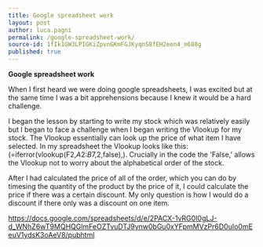 ```yaml
---
title: Google spreadsheet work
layout: post
author: luca.pagni
permalink: /google-spreadsheet-work/
source-id: 1fIk1GW3LPIGKiZpvnGKmFGJKyqnS8fEH2eon4_n688g
published: true
---
```

**Google spreadsheet work**

When I first heard we were doing google spreadsheets, I was excited but at the same time I was a bit apprehensions because I knew it would be a hard challenge.

I began the lesson by starting to write my stock which was relatively easily but I began to face a challenge when I began writing the Vlookup for my stock. The Vlookup essentially can look up the price of what item I have selected. In my spreadsheet the Vlookup looks like this: (=iferror(vlookup(F2,$A$2:$B$7,2,false),). Crucially in the code the 'False,' allows the Vlookup not to worry about the alphabetical order of the stock. 

After I had calculated the price of all of the order, which you can do by timesing the quantity of the product by the price of it, I could calculate the price if there was a certain discount. My only question is how I would do a discount if there only was a discount on one item.

https://docs.google.com/spreadsheets/d/e/2PACX-1vRG0I0gLJ-d_WNhZ6wT9MQHQGlmFeOZTvuDTJ9ynw0bGu0xYFpmMVzPr6D0uIo0mEeuV1ydsK3oAeV8/pubhtml
